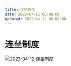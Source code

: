```yaml
---
title: 连坐制度
date: 2023-04-12 00:00:00
updated: 2023-04-12 00:00:00
---
```


# 连坐制度

![2023-04-12-连坐制度](assets/2023-04-12-连坐制度.jpeg)

